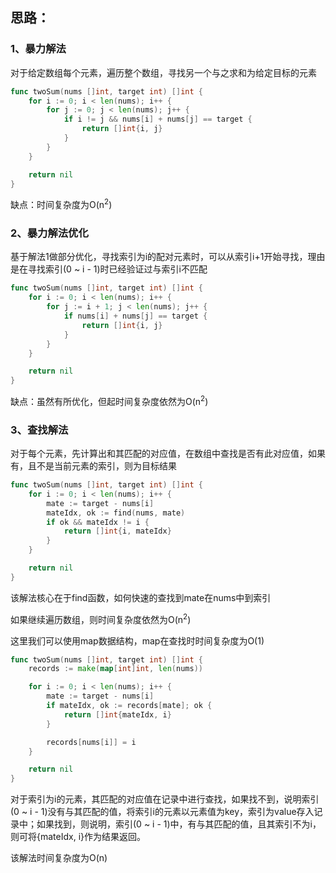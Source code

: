 ## 思路：
### 1、暴力解法
对于给定数组每个元素，遍历整个数组，寻找另一个与之求和为给定目标的元素
```go
func twoSum(nums []int, target int) []int {
    for i := 0; i < len(nums); i++ {
        for j := 0; j < len(nums); j++ {
            if i != j && nums[i] + nums[j] == target {
                return []int{i, j}
            }
        }
    }

    return nil
}
```

缺点：时间复杂度为O(n<sup>2</sup>)

### 2、暴力解法优化
基于解法1做部分优化，寻找索引为i的配对元素时，可以从索引i+1开始寻找，理由是在寻找索引(0 ~ i - 1)时已经验证过与索引i不匹配
```go
func twoSum(nums []int, target int) []int {
    for i := 0; i < len(nums); i++ {
        for j := i + 1; j < len(nums); j++ {
            if nums[i] + nums[j] == target {
                return []int{i, j}
            }
        }
    }

    return nil
}
```

缺点：虽然有所优化，但起时间复杂度依然为O(n<sup>2</sup>)

### 3、查找解法
对于每个元素，先计算出和其匹配的对应值，在数组中查找是否有此对应值，如果有，且不是当前元素的索引，则为目标结果
```go
func twoSum(nums []int, target int) []int {
    for i := 0; i < len(nums); i++ {
        mate := target - nums[i]
        mateIdx, ok := find(nums, mate)
        if ok && mateIdx != i {
            return []int{i, mateIdx}
        }
    }

    return nil
}
```

该解法核心在于find函数，如何快速的查找到mate在nums中到索引  

如果继续遍历数组，则时间复杂度依然为O(n<sup>2</sup>)  

这里我们可以使用map数据结构，map在查找时时间复杂度为O(1)

```go
func twoSum(nums []int, target int) []int {
    records := make(map[int]int, len(nums))

    for i := 0; i < len(nums); i++ {
        mate := target - nums[i]
        if mateIdx, ok := records[mate]; ok {
            return []int{mateIdx, i}
        }

        records[nums[i]] = i
    }

    return nil
}
```

对于索引为i的元素，其匹配的对应值在记录中进行查找，如果找不到，说明索引(0 ~ i - 1)没有与其匹配的值，将索引i的元素以元素值为key，索引为value存入记录中；如果找到，则说明，索引(0 ~ i - 1)中，有与其匹配的值，且其索引不为i，则可将{mateIdx, i}作为结果返回。

该解法时间复杂度为O(n)